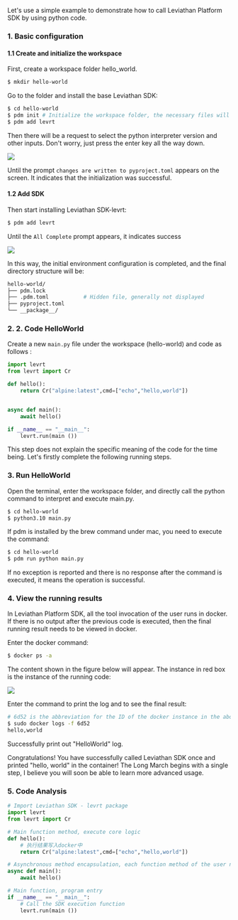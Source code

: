 Let's use a simple example to demonstrate how to call Leviathan Platform SDK by using python code.

### 1. Basic configuration

#### 1.1 Create and initialize the workspace

First, create a workspace folder hello_world.

```bash
$ mkdir hello-world
```

Go to the folder and install the base Leviathan SDK:

```bash
$ cd hello-world
$ pdm init # Initialize the workspace folder, the necessary files will be generated
$ pdm add levrt
```

Then there will be a request to select the python interpreter version and other inputs. Don't worry, just press the enter key all the way down.

![](https://levimg.s3.cn-northwest-1.amazonaws.com.cn/x/5637a062-817e-4cd2-9c5e-274bb5e18d07.png)

Until the prompt `changes are written to pyproject.toml` appears on the screen. It indicates that the initialization was successful.

#### 1.2 Add SDK

Then start installing Leviathan SDK-levrt:

```bash
$ pdm add levrt
```

Until the `All Complete` prompt appears, it indicates success

![](https://levimg.s3.cn-northwest-1.amazonaws.com.cn/x/94e35827-a699-4ba6-bad0-4a3fb3cffcd0.JPEG)

In this way, the initial environment configuration is completed, and the final directory structure will be:

```bash
hello-world/
├── pdm.lock
├── .pdm.toml			# Hidden file, generally not displayed
├── pyproject.toml
└── __package__/
```

### 

### 2. 2. Code HelloWorld

Create a new `main.py` file under the workspace (hello-world) and code as follows :

```python
import levrt
from levrt import Cr

def hello():
    return Cr("alpine:latest",cmd=["echo","hello,world"])


async def main():
    await hello()

if __name__ == "__main__":
    levrt.run(main ())
```

This step does not explain the specific meaning of the code for the time being. Let's firstly complete the following running steps.

### 3. Run HelloWorld

Open the terminal, enter the workspace folder, and directly call the python command to interpret and execute main.py.

```bash
$ cd hello-world
$ python3.10 main.py
```

If pdm is installed by the brew command under mac, you need to execute the command:

```bash
$ cd hello-world
$ pdm run python main.py
```

If no exception is reported and there is no response after the command is executed, it means the operation is successful.

### 4. View the running results

In Leviathan Platform SDK, all the tool invocation of the user runs in docker. If there is no output after the previous code is executed, then the final running result needs to be viewed in docker.

Enter the docker command:

```bash
$ docker ps -a
```

The content shown in the figure below will appear. The instance in red box is the instance of the running code:

![](https://levimg.s3.cn-northwest-1.amazonaws.com.cn/x/6297a828-112b-4399-85e5-40aef7656e8c.JPEG)

Enter the command to print the log and to see the final result:

```bash
# 6d52 is the abbreviation for the ID of the docker instance in the above figure, or you can use the image name: "alpine:lastest".
$ sudo docker logs -f 6d52 
hello,world
```

Successfully print out "HelloWorld" log.

Congratulations! You have successfully called Leviathan SDK once and printed "hello, world" in the container! The Long March begins with a single step, I believe you will soon be able to learn more advanced usage.



### 5. Code Analysis

```python
# Import Leviathan SDK - levrt package
import levrt
from levrt import Cr

# Main function method, execute core logic
def hello():
    # 执行结果写入docker中
    return Cr("alpine:latest",cmd=["echo","hello,world"])

# Asynchronous method encapsulation, each function method of the user needs to be encapsulated by an asynchronous method 
async def main():
    await hello()

# Main function, program entry
if __name__ == "__main__":
	# Call the SDK execution function
    levrt.run(main ())
```
